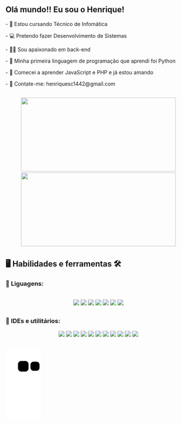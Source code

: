 ## Olá mundo!! Eu sou o Henrique!

<p>- 🎒 Estou cursando Técnico de Infomática</p>
<p>- 💻 Pretendo fazer Desenvolvimento de Sistemas</p>
<p>- 👨‍💻 Sou apaixonado em back-end</p>
<p>- 🐍 Minha primeira linguagem de programação que aprendi foi Python</p>
<p>- 🐘 Comecei a aprender JavaScript e PHP e já estou amando</p>
<p>- 📧 Contate-me: henriquesc1442@gmail.com</p>

##

<div align="center">
  <a href="https://github.com/Henrique-sc">
  <img height="200em" width="420em" src="https://github-readme-stats.vercel.app/api?username=Henrique-Sc&show_icons=true&theme=dark&include_all_commits=true&count_private=true"/>
  <img height="200em" width="420em" src="https://github-readme-stats.vercel.app/api/top-langs/?username=Henrique-Sc&layout=compact&langs_count=7&theme=dark"/>
  </a>
</div>

 ## 🖥 Habilidades e ferramentas 🛠

### 💬 Liguagens:
<div style="display: inline_block" align="center"><br>
  <img src="https://cdn.jsdelivr.net/gh/devicons/devicon/icons/html5/html5-original.svg" width="45px">
  <img src="https://cdn.jsdelivr.net/gh/devicons/devicon/icons/css3/css3-original.svg" width="45px">
  <img src="https://cdn.jsdelivr.net/gh/devicons/devicon/icons/javascript/javascript-original.svg" width="45px">
  <img src="https://cdn.jsdelivr.net/gh/devicons/devicon/icons/python/python-original.svg" width="45px">
  <img src="https://cdn.jsdelivr.net/gh/devicons/devicon/icons/android/android-plain.svg" width="45px">
  <img src="https://cdn.jsdelivr.net/gh/devicons/devicon/icons/php/php-original.svg" width="45px">
  <img src="https://cdn.jsdelivr.net/gh/devicons/devicon/icons/mysql/mysql-original.svg" width="45px">
</div>

## 

### 💬 IDEs e utilitários:
<div style="display: inline_block" align="center">
  <img src="https://cdn.discordapp.com/attachments/757670175485984848/950533713668763648/pycharm-icon.svg" width="45px"/>
  <img src="https://cdn.jsdelivr.net/gh/devicons/devicon/icons/vscode/vscode-original.svg" width="45px"/>
  <img src="https://cdn.jsdelivr.net/gh/devicons/devicon/icons/visualstudio/visualstudio-plain.svg" width="45px"/>
  <img src="https://cdn.discordapp.com/attachments/757670175485984848/950539046403325982/SublimeText-icon.svg" width="50px">
  <img src="https://cdn.discordapp.com/attachments/757670175485984848/950539045723840533/icons8-android-studio.svg" width="45px">
  <img src="https://cdn.jsdelivr.net/gh/devicons/devicon/icons/godot/godot-original.svg" width="50px"/>
  <img src="https://cdn.discordapp.com/attachments/757670175485984848/950539046080352336/icon-photoshop.svg" width="50px">
  <img src="https://cdn.jsdelivr.net/gh/devicons/devicon/icons/canva/canva-original.svg" width="42px"/>
  <img src="https://cdn.discordapp.com/attachments/757670175485984848/950541788928675950/icons8-chrome.svg" width="45px">
  <img src="https://cdn.discordapp.com/attachments/757670175485984848/950541789113245696/icons8-office-365.svg" width="45px">
  <img src="https://cdn.discordapp.com/attachments/757670175485984848/950541789348114482/icons8-equipes-da-microsoft.svg" width="45px">
  
</div>

##

![Snake animation](https://github.com/Henrique-Sc/henrique-sc/blob/output/github-contribution-grid-snake.svg)


<!--

Créditos:
<a href="https://icons8.com/icon/6RHskkZGRABM/texto-sublime">Texto sublime icon by Icons8</a>
<a href="https://icons8.com/icon/xBW8JMtsQGFC/android-studio">Android Studio icon by Icons8</a>

-->
